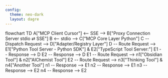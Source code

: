 ```yaml
---
config:
  theme: neo-dark
  layout: dagre
---
```


flowchart TD
A["MCP Client
Cursor"] <-- SSE --> B["Proxy Connection Server
stdio ⇄ SSE"]
B <-- stdio --> C["MCP Core Layer
Python"]
C -- Dispatch Request --> D["Adapter/Registry Layer"]
D -- Route Request --> E1["Python Tool Server - Python SDK"] & E2["TypeScript Tool Server:"]
E1 -- Response --> D
E2 -- Response --> D
E1 -- Route Request --> n1["Obsidian Tool"] & n2["AIChemist Tool"]
E2 -- Route Request --> n3["Thinking Tool"] & n4["Another Tool"]
n1 -- Response --> E1
n2 -- Response --> E1
n3 -- Response --> E2
n4 -- Response --> E2
